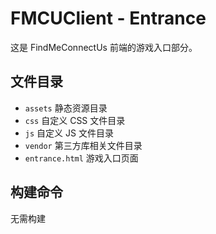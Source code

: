 # FMCUClient - Entrance
这是 FindMeConnectUs 前端的游戏入口部分。

## 文件目录
* `assets` 静态资源目录
* `css` 自定义 CSS 文件目录
* `js` 自定义 JS 文件目录
* `vendor` 第三方库相关文件目录
* `entrance.html` 游戏入口页面

## 构建命令
无需构建
